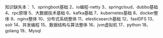 知识缺失本：
1、springboot基础
2、io编程-netty
3、springcloud、dubbo基础
4、rpc原理
5、大数据技术基础
6、kafka基础
7、kubernetes基础
8、docker整体
9、nginx整体
10、分布式系统整体
11、elesticsearch基础
12、fastDFS
13、solr
14、并发编程
15、数据结构与算法整体
16、jvm虚拟机
17、python
18、golang
19、Mysql
